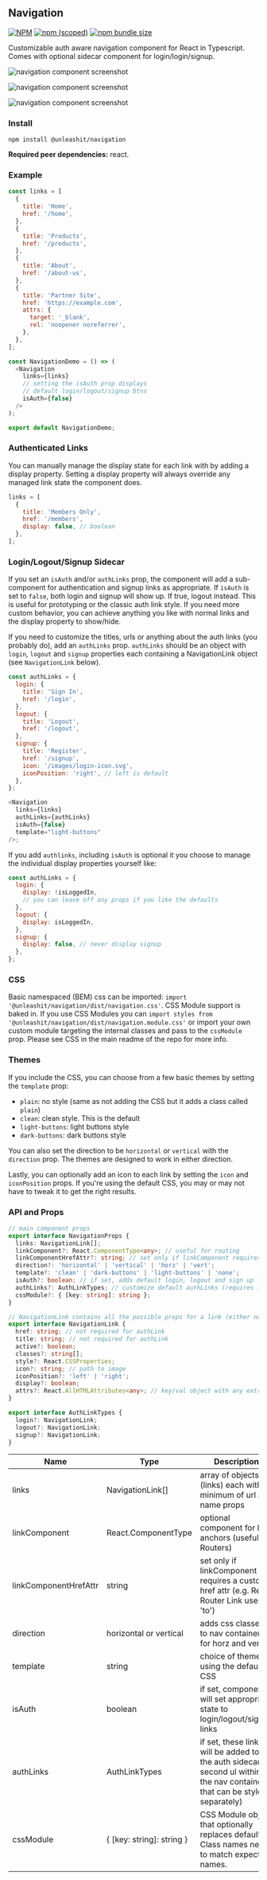 ## Navigation

[![NPM](https://img.shields.io/npm/l/@unleashit/navigation.svg)](https://github.com/unleashit/npm-library/blob/master/LICENSE)
[![npm (scoped)](https://img.shields.io/npm/v/@unleashit/navigation.svg)](https://www.npmjs.com/package/@unleashit/navigation)
[![npm bundle size](https://img.shields.io/bundlephobia/minzip/@unleashit/navigation.svg)](https://bundlephobia.com/result?p=@unleashit/navigation)

Customizable auth aware navigation component for React in Typescript. Comes with optional sidecar component for login/login/signup.

![navigation component screenshot](https://raw.githubusercontent.com/unleashit/npm-library/master/packages/navigation/navigation-horz.png)

![navigation component screenshot](https://raw.githubusercontent.com/unleashit/npm-library/master/packages/navigation/navigation-horz-alt.png)

![navigation component screenshot](https://raw.githubusercontent.com/unleashit/npm-library/master/packages/navigation/navigation-vert.png)

### Install

```
npm install @unleashit/navigation
```

**Required peer dependencies:** react.

### Example

```javascript
const links = [
  {
    title: 'Home',
    href: '/home',
  },
  {
    title: 'Products',
    href: '/products',
  },
  {
    title: 'About',
    href: '/about-us',
  },
  {
    title: 'Partner Site',
    href: 'https://example.com',
    attrs: {
      target: '_blank',
      rel: 'noopener noreferrer',
    },
  },
];

const NavigationDemo = () => (
  <Navigation
    links={links}
    // setting the isAuth prop displays
    // default login/logout/signup btns
    isAuth={false}
  />
);

export default NavigationDemo;
```

### Authenticated Links

You can manually manage the display state for each link with by adding a display property. Setting a display property will always override any managed link state the component does.

```javascript
links = [
  {
    title: 'Members Only',
    href: '/members',
    display: false, // boolean
  },
];
```

### Login/Logout/Signup Sidecar

If you set an `isAuth` and/or `authLinks` prop, the component will add a sub-component for authentication and signup links as appropriate. If `isAuth` is set to `false`, both login and signup will show up. If true, logout instead. This is useful for prototyping or the classic auth link style. If you need more custom behavior, you can achieve anything you like with normal links and the display property to show/hide.

If you need to customize the titles, urls or anything about the auth links (you probably do), add an `authLinks` prop. `authLinks` should be an object with `login`, `logout` and `signup` properties each containing a NavigationLink object (see `NavigationLink` below).

```javascript
const authLinks = {
  login: {
    title: 'Sign In',
    href: '/login',
  },
  logout: {
    title: 'Logout',
    href: '/logout',
  },
  signup: {
    title: 'Register',
    href: '/signup',
    icon: '/images/login-icon.svg',
    iconPosition: 'right', // left is default
  },
};

<Navigation
  links={links}
  authLinks={authLinks}
  isAuth={false}
  template="light-buttons"
/>;
```

If you add `authlinks`, including `isAuth` is optional it you choose to manage the individual display properties yourself like:

```javascript
const authLinks = {
  login: {
    display: !isLoggedIn,
    // you can leave off any props if you like the defaults
  },
  logout: {
    display: isLoggedIn,
  },
  signup: {
    display: false, // never display signup
  },
};
```

### CSS

Basic namespaced (BEM) css can be imported: `import '@unleashit/navigation/dist/navigation.css'`. CSS Module support is baked in. If you use CSS Modules you can `import styles from '@unleashit/navigation/dist/navigation.module.css'` or import your own custom module targeting the internal classes and pass to the `cssModule` prop. Please see CSS in the main readme of the repo for more info.

### Themes

If you include the CSS, you can choose from a few basic themes by setting the `template` prop:

- `plain`: no style (same as not adding the CSS but it adds a class called `plain`)
- `clean`: clean style. This is the default
- `light-buttons`: light buttons style
- `dark-buttons`: dark buttons style

You can also set the direction to be `horizontal` or `vertical` with the `direction` prop. The themes are designed to work in either direction.

Lastly, you can optionally add an icon to each link by setting the `icon` and `iconPosition` props. If you're using the default CSS, you may or may not have to tweak it to get the right results.

### API and Props

```typescript
// main component props
export interface NavigationProps {
  links: NavigationLink[];
  linkComponent?: React.ComponentType<any>; // useful for routing
  linkComponentHrefAttr?: string; // set only if linkComponent requires a custom href attr (e.g. React Router Link uses 'to')
  direction?: 'horizontal' | 'vertical' | 'horz' | 'vert';
  template?: 'clean' | 'dark-buttons' | 'light-buttons' | 'none';
  isAuth?: boolean; // if set, adds default login, logout and sign up links
  authLinks?: AuthLinkTypes; // customize default authLinks (requires isAuth to be set)
  cssModule?: { [key: string]: string };
}

// NavigationLink contains all the possible props for a link (either normal link or authLink)
export interface NavigationLink {
  href: string; // not required for authLink
  title: string; // not required for authLink
  active?: boolean;
  classes?: string[];
  style?: React.CSSProperties;
  icon?: string; // path to image
  iconPosition?: 'left' | 'right';
  display?: boolean;
  attrs?: React.AllHTMLAttributes<any>; // key/val object with any extra html attributes
}

export interface AuthLinkTypes {
  login?: NavigationLink;
  logout?: NavigationLink;
  signup?: NavigationLink;
}
```

| Name                  | Type                      | Description                                                                                                                | default    |
| --------------------- | ------------------------- | -------------------------------------------------------------------------------------------------------------------------- | ---------- |
| links                 | NavigationLink[]          | array of objects (links) each with a minimum of url and name props                                                         | required   |
| linkComponent         | React.ComponentType<any>  | optional component for link anchors (useful for Routers)                                                                   | undefined  |
| linkComponentHrefAttr | string                    | set only if linkComponent requires a custom href attr (e.g. React Router Link uses 'to')                                   | undefined  |
| direction             | horizontal or vertical    | adds css classes to nav container for horz and vert                                                                        | horizontal |
| template              | string                    | choice of theme if using the default CSS                                                                                   | clean      |
| isAuth                | boolean                   | if set, component will set appropriate state to login/logout/signup links                                                  | undefined  |
| authLinks             | AuthLinkTypes             | if set, these links will be added to the auth sidecar (a second ul within the nav container that can be styled separately) | undefined  |
| cssModule             | { [key: string]: string } | CSS Module object that optionally replaces default. Class names need to match expected names.                              | undefined  |
